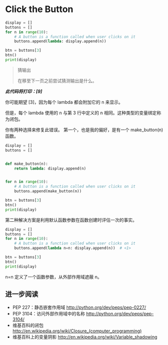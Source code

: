# Click the Button

```python
display = []
buttons = []
for n in range(10):
    # A button is a function called when user clicks on it
    buttons.append(lambda: display.append(n))

btn = buttons[3]
btn()
print(display)
```

> 猜输出
>
> 在移至下一页之前尝试猜测输出是什么。

***此代码将打印：[9]***


你可能期望 [3]，因为每个 lambda 都会附加它的 n 来显示。

但是，每个 lambda 使用的 n 与第 3 行中定义的 n 相同。这种类型的变量绑定称为闭包。

你有两种选择来修复此错误。 第一个，也是我的偏好，是有一个 make_button(n) 函数。

```python
display = []
buttons = []


def make_button(n):
    return lambda: display.append(n)


for n in range(10):
    # A button is a function called when user clicks on it
    buttons.append(make_button(n))

btn = buttons[3]
btn()
print(display)
```

第二种解决方案是利用默认函数参数在函数创建时评估一次的事实。

```python
display = []
buttons = []
for n in range(10):
    # A button is a function called when user clicks on it
    buttons.append(lambda n=n: display.append(n))  # <1>

btn = buttons[3]
btn()
print(display)
```

n=n 定义了一个函数参数，从外部作用域遮蔽 n。

## 进一步阅读

- PEP 227：静态嵌套作用域
    http://python.org/dev/peps/pep-0227/
- PEP 3104：访问外部作用域中的名称
    http://python.org/dev/peps/pep-3104/
- 维基百科的闭包
    http://en.wikipedia.org/wiki/Closure_(computer_programming)
- 维基百科上的变量阴影
    http://en.wikipedia.org/wiki/Variable_shadowing
